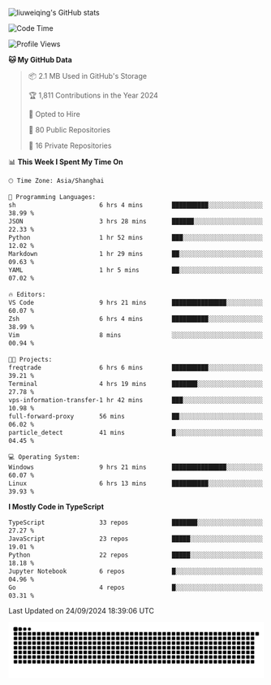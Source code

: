 ![liuweiqing's GitHub stats](https://github-readme-stats.vercel.app/api?username=14790897&show_icons=true&locale=cn&include_all_commits=true&count_private=true)

<!--START_SECTION:waka-->
![Code Time](http://img.shields.io/badge/Code%20Time-1%2C421%20hrs%2037%20mins-blue)

![Profile Views](http://img.shields.io/badge/Profile%20Views-33-blue)

**🐱 My GitHub Data** 

> 📦 2.1 MB Used in GitHub's Storage 
 > 
> 🏆 1,811 Contributions in the Year 2024
 > 
> 💼 Opted to Hire
 > 
> 📜 80 Public Repositories 
 > 
> 🔑 16 Private Repositories 
 > 
📊 **This Week I Spent My Time On** 

```text
🕑︎ Time Zone: Asia/Shanghai

💬 Programming Languages: 
sh                       6 hrs 4 mins        ██████████░░░░░░░░░░░░░░░   38.99 % 
JSON                     3 hrs 28 mins       ██████░░░░░░░░░░░░░░░░░░░   22.33 % 
Python                   1 hr 52 mins        ███░░░░░░░░░░░░░░░░░░░░░░   12.02 % 
Markdown                 1 hr 29 mins        ██░░░░░░░░░░░░░░░░░░░░░░░   09.63 % 
YAML                     1 hr 5 mins         ██░░░░░░░░░░░░░░░░░░░░░░░   07.02 % 

🔥 Editors: 
VS Code                  9 hrs 21 mins       ███████████████░░░░░░░░░░   60.07 % 
Zsh                      6 hrs 4 mins        ██████████░░░░░░░░░░░░░░░   38.99 % 
Vim                      8 mins              ░░░░░░░░░░░░░░░░░░░░░░░░░   00.94 % 

🐱‍💻 Projects: 
freqtrade                6 hrs 6 mins        ██████████░░░░░░░░░░░░░░░   39.21 % 
Terminal                 4 hrs 19 mins       ███████░░░░░░░░░░░░░░░░░░   27.78 % 
vps-information-transfer-1 hr 42 mins        ███░░░░░░░░░░░░░░░░░░░░░░   10.98 % 
full-forward-proxy       56 mins             ██░░░░░░░░░░░░░░░░░░░░░░░   06.02 % 
particle_detect          41 mins             █░░░░░░░░░░░░░░░░░░░░░░░░   04.45 % 

💻 Operating System: 
Windows                  9 hrs 21 mins       ███████████████░░░░░░░░░░   60.07 % 
Linux                    6 hrs 13 mins       ██████████░░░░░░░░░░░░░░░   39.93 % 
```

**I Mostly Code in TypeScript** 

```text
TypeScript               33 repos            ███████░░░░░░░░░░░░░░░░░░   27.27 % 
JavaScript               23 repos            █████░░░░░░░░░░░░░░░░░░░░   19.01 % 
Python                   22 repos            █████░░░░░░░░░░░░░░░░░░░░   18.18 % 
Jupyter Notebook         6 repos             █░░░░░░░░░░░░░░░░░░░░░░░░   04.96 % 
Go                       4 repos             █░░░░░░░░░░░░░░░░░░░░░░░░   03.31 % 
```




 Last Updated on 24/09/2024 18:39:06 UTC
<!--END_SECTION:waka-->

<picture>
  <source media="(prefers-color-scheme: dark)" srcset="https://raw.githubusercontent.com/14790897/14790897/output/github-contribution-grid-snake-dark.svg" />
  <source media="(prefers-color-scheme: light)" srcset="https://raw.githubusercontent.com/14790897/14790897/output/github-contribution-grid-snake.svg" />
  <img alt="github-snake" src="https://raw.githubusercontent.com/14790897/14790897/output/github-contribution-grid-snake.svg" />
</picture>

